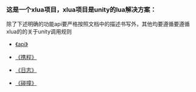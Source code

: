 
### 这是一个xlua项目，xlua项目是unity的lua解决方案： 


除了下述明确的功能api要严格按照文档中的描述书写外，其他均要遵循要遵循xlua的的关于unity调用规则




* [《api》](./api)

* [《携程》](./携程)

* [《日志》](./日志)

* [《碰撞》](./碰撞)

